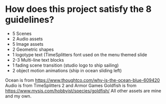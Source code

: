 # How does this project satisfy the 8 guidelines?
- 5 Scenes
- 2 Audio assets
- 5 Image assets
- 2 Geometric shapes
- 1 logotype text (TimeSplitters font used on the menu themed slide
- 2-3 Multi-line text blocks
- 1 fading scene transition (studio logo to ship sailing)
- 2 object motion animations (ship in ocean sliding left)

Ocean is from https://www.thoughtco.com/why-is-the-ocean-blue-609420
Audio is from TimeSplitters 2 and Armor Games
Goldfish is from https://www.mysis.com/hobbyist/species/goldfish/
All other assets are mine and my own.
